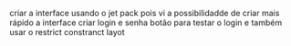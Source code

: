 criar a interface usando o jet pack pois vi a possibilidadde de criar mais rápido a interface
criar login e senha
botão para testar  o login e também usar o restrict constranct layot
